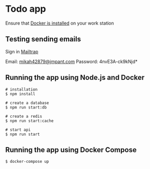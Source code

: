# Todo app

Ensure that [Docker is installed](https://docs.docker.com/engine/install) on your work station

## Testing sending emails

Sign in [Mailtrap](https://mailtrap.io/signin)

Email: mikah42879@jmpant.com
Password: 4nvE3A-ck9kNjd\*

## Running the app using Node.js and Docker

```
# installation
$ npm install

# create a database
$ npm run start:db

# create a redis
$ npm run start:cache

# start api
$ npm run start
```

## Running the app using Docker Compose

```
$ docker-compose up
```
